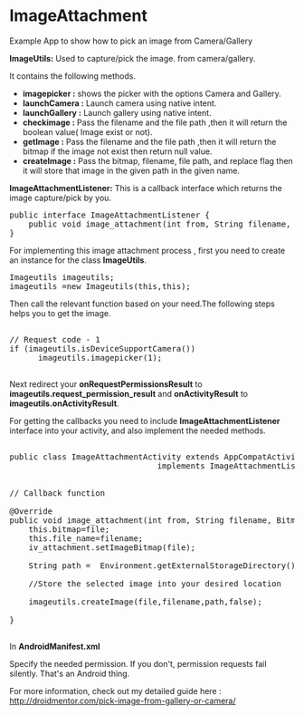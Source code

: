 # ImageAttachment

Example App to show how to pick an image from Camera/Gallery 

<b>ImageUtils:</b> Used to capture/pick the image. from camera/gallery.

It contains the following methods.

<ul>

<li><b>imagepicker :</b> shows the picker with the options Camera and Gallery.</li>

<li><b>launchCamera :</b> Launch camera using native intent.</li>

<li><b>launchGallery :</b> Launch gallery using native intent.</li>

<li><b>checkimage :</b> Pass the filename and the file path ,then it will return the boolean value( Image exist or not).</li>

<li><b>getImage :</b> Pass the filename and the file path ,then it will return the bitmap if the image not exist then return null value.</li>

<li><b>createImage :</b> Pass the bitmap, filename, file path, and replace flag then it will store that image in the given path in the given name.</li>

</ul>

<b>ImageAttachmentListener:</b> This is a callback interface which returns the image capture/pick by you.

<pre>
public interface ImageAttachmentListener {
    public void image_attachment(int from, String filename, Bitmap file);
}</pre>


For implementing this image attachment process , first you need to create an instance for the class <b>ImageUtils</b>.  

<pre>
Imageutils imageutils;
imageutils =new Imageutils(this,this);
</pre>

Then call the relevant function based on your need.The following steps helps you to get the image.

<pre>

// Request code - 1
if (imageutils.isDeviceSupportCamera()) 
      imageutils.imagepicker(1);

</pre>



Next redirect your <b>onRequestPermissionsResult</b> to <b>imageutils.request_permission_result</b> and
<b>onActivityResult</b> to <b>imageutils.onActivityResult</b>.


For getting the callbacks you need to include <b>ImageAttachmentListener</b> interface into your activity,
and also implement the needed methods.

<pre>

public class ImageAttachmentActivity extends AppCompatActivity 
                               implements ImageAttachmentListener


// Callback function

@Override
public void image_attachment(int from, String filename, Bitmap file) {
    this.bitmap=file;
    this.file_name=filename;
    iv_attachment.setImageBitmap(file);

    String path =  Environment.getExternalStorageDirectory() + File.separator + "ImageAttach" + File.separator;
    
    //Store the selected image into your desired location

    imageutils.createImage(file,filename,path,false);

}

</pre>
In <b>AndroidManifest.xml</b>

Specify the needed permission. If you don't, permission requests fail silently. That's an Android thing.

<uses-permission android:name="android.permission.WRITE_EXTERNAL_STORAGE"/>

For more information, check out my detailed guide here : http://droidmentor.com/pick-image-from-gallery-or-camera/


